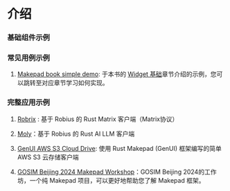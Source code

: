 # 介绍

### 基础组件示例

### 常见用例示例

1. [Makepad book simple demo](https://github.com/Project-Robius-China/makepad-book/tree/preview/examples/makepad_book_simple): 于本书的 [Widget 基础](https://project-robius-china.github.io/makepad-book/zh/guide/widget/index)章节介绍的示例，您可以跳转至对应章节学习如何实现。

### 完整应用示例

1. [Robrix](https://github.com/project-robius/robrix) : 基于 Robius 的 Rust Matrix 客户端（Matrix协议）

2. [Moly](https://github.com/moxin-org/moly)：基于 Robius 的 Rust AI LLM 客户端

3. [GenUI AWS S3 Cloud Drive](https://github.com/Privoce/made_with_GenUI/tree/main/aws_s3_cloud_drive): 使用 Rust Makepad (GenUI) 框架编写的简单 AWS S3 云存储客户端

4. [GOSIM Beijing 2024 Makepad Workshop](https://github.com/Project-Robius-China/makepad-book/tree/main/examples/makepad_workshop_gosim_beijing2024)：GOSIM Beijing 2024的工作坊，一个纯 Makepad 项目，可以更好地帮助您了解 Makepad 框架。